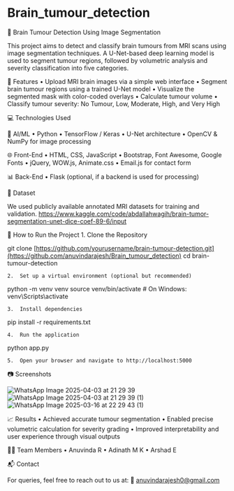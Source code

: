 # Brain_tumour_detection

🧠 Brain Tumour Detection Using Image Segmentation

This project aims to detect and classify brain tumours from MRI scans using image segmentation techniques. A U-Net-based deep learning model is used to segment tumour regions, followed by volumetric analysis and severity classification into five categories.

📌 Features
	•	Upload MRI brain images via a simple web interface
	•	Segment brain tumour regions using a trained U-Net model
	•	Visualize the segmented mask with color-coded overlays
	•	Calculate tumour volume
	•	Classify tumour severity: No Tumour, Low, Moderate, High, and Very High

💻 Technologies Used

🧠 AI/ML
	•	Python
	•	TensorFlow / Keras
	•	U-Net architecture
	•	OpenCV & NumPy for image processing

🌐 Front-End
	•	HTML, CSS, JavaScript
	•	Bootstrap, Font Awesome, Google Fonts
	•	jQuery, WOW.js, Animate.css
	•	Email.js for contact form

📊 Back-End
	•	Flask (optional, if a backend is used for processing)

📁 Dataset

We used publicly available annotated MRI datasets for training and validation. 
https://www.kaggle.com/code/abdallahwagih/brain-tumor-segmentation-unet-dice-coef-89-6/input

🚀 How to Run the Project
	1.	Clone the Repository

git clone [https://github.com/yourusername/brain-tumour-detection.git](https://github.com/anuvindarajesh/Brain_tumour_detection)
cd brain-tumour-detection


	2.	Set up a virtual environment (optional but recommended)

python -m venv venv
source venv/bin/activate   # On Windows: venv\Scripts\activate


	3.	Install dependencies

pip install -r requirements.txt


	4.	Run the application

python app.py



	5.	Open your browser and navigate to http://localhost:5000

📷 Screenshots

![WhatsApp Image 2025-04-03 at 21 29 39](https://github.com/user-attachments/assets/2e529b61-ffa0-4aed-9466-ddf3dfd9acf0)
![WhatsApp Image 2025-04-03 at 21 29 39 (1)](https://github.com/user-attachments/assets/38260908-664c-4f8d-adf1-79c16a07870c)
![WhatsApp Image 2025-03-16 at 22 29 43 (1)](https://github.com/user-attachments/assets/02741076-4835-438e-bd6a-4361272f91ec)


📈 Results
	•	Achieved accurate tumour segmentation 
	•	Enabled precise volumetric calculation for severity grading
	•	Improved interpretability and user experience through visual outputs

👩‍💻 Team Members
	•	Anuvinda R
	•	Adinath M K
	•	Arshad E


📬 Contact

For queries, feel free to reach out to us at:
📧 anuvindarajesh0@gmail.com
